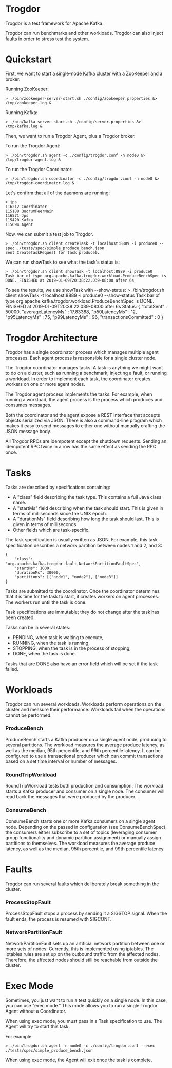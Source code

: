 Trogdor
========================================
Trogdor is a test framework for Apache Kafka.

Trogdor can run benchmarks and other workloads.  Trogdor can also inject faults in order to stress test the system.

Quickstart
=========================================================
First, we want to start a single-node Kafka cluster with a ZooKeeper and a broker.

Running ZooKeeper:

    > ./bin/zookeeper-server-start.sh ./config/zookeeper.properties &> /tmp/zookeeper.log &

Running Kafka:

    > ./bin/kafka-server-start.sh ./config/server.properties &> /tmp/kafka.log &

Then, we want to run a Trogdor Agent, plus a Trogdor broker.

To run the Trogdor Agent:

    > ./bin/trogdor.sh agent -c ./config/trogdor.conf -n node0 &> /tmp/trogdor-agent.log &

To run the Trogdor Coordinator:

    > ./bin/trogdor.sh coordinator -c ./config/trogdor.conf -n node0 &> /tmp/trogdor-coordinator.log &

Let's confirm that all of the daemons are running:

    > jps
    116212 Coordinator
    115188 QuorumPeerMain
    116571 Jps
    115420 Kafka
    115694 Agent

Now, we can submit a test job to Trogdor.

    > ./bin/trogdor.sh client createTask -t localhost:8889 -i produce0 --spec ./tests/spec/simple_produce_bench.json
    Sent CreateTaskRequest for task produce0.

We can run showTask to see what the task's status is:

    > ./bin/trogdor.sh client showTask -t localhost:8889 -i produce0
    Task bar of type org.apache.kafka.trogdor.workload.ProduceBenchSpec is DONE. FINISHED at 2019-01-09T20:38:22.039-08:00 after 6s

To see the results, we use showTask with --show-status:
    > ./bin/trogdor.sh client showTask -t localhost:8889 -i produce0 --show-status
    Task bar of type org.apache.kafka.trogdor.workload.ProduceBenchSpec is DONE. FINISHED at 2019-01-09T20:38:22.039-08:00 after 6s
    Status: {
      "totalSent" : 50000,
      "averageLatencyMs" : 17.83388,
      "p50LatencyMs" : 12,
      "p95LatencyMs" : 75,
      "p99LatencyMs" : 96,
      "transactionsCommitted" : 0
    }

Trogdor Architecture
========================================
Trogdor has a single coordinator process which manages multiple agent processes.  Each agent process is responsible for a single cluster node.

The Trogdor coordinator manages tasks.  A task is anything we might want to do on a cluster, such as running a benchmark, injecting a fault, or running a workload.  In order to implement each task, the coordinator creates workers on one or more agent nodes.

The Trogdor agent process implements the tasks.  For example, when running a workload, the agent process is the process which produces and consumes messages.

Both the coordinator and the agent expose a REST interface that accepts objects serialized via JSON.  There is also a command-line program which makes it easy to send messages to either one without manually crafting the JSON message body.

All Trogdor RPCs are idempotent except the shutdown requests.  Sending an idempotent RPC twice in a row has the same effect as sending the RPC once.

Tasks
========================================
Tasks are described by specifications containing:

* A "class" field describing the task type.  This contains a full Java class name.
* A "startMs" field describing when the task should start.  This is given in terms of milliseconds since the UNIX epoch.
* A "durationMs" field describing how long the task should last.  This is given in terms of milliseconds.
* Other fields which are task-specific.

The task specification is usually written as JSON.  For example, this task specification describes a network partition between nodes 1 and 2, and 3:

    {
        "class": "org.apache.kafka.trogdor.fault.NetworkPartitionFaultSpec",
        "startMs": 1000,
        "durationMs": 30000,
        "partitions": [["node1", "node2"], ["node3"]]
    }

Tasks are submitted to the coordinator.  Once the coordinator determines that it is time for the task to start, it creates workers on agent processes.  The workers run until the task is done.

Task specifications are immutable; they do not change after the task has been created.

Tasks can be in several states:
* PENDING, when task is waiting to execute,
* RUNNING, when the task is running,
* STOPPING, when the task is in the process of stopping,
* DONE, when the task is done.

Tasks that are DONE also have an error field which will be set if the task failed.

Workloads
========================================
Trogdor can run several workloads.  Workloads perform operations on the cluster and measure their performance.  Workloads fail when the operations cannot be performed.

### ProduceBench
ProduceBench starts a Kafka producer on a single agent node, producing to several partitions.  The workload measures the average produce latency, as well as the median, 95th percentile, and 99th percentile latency.
It can be configured to use a transactional producer which can commit transactions based on a set time interval or number of messages.

### RoundTripWorkload
RoundTripWorkload tests both production and consumption.  The workload starts a Kafka producer and consumer on a single node.  The consumer will read back the messages that were produced by the producer.

### ConsumeBench
ConsumeBench starts one or more Kafka consumers on a single agent node. Depending on the passed in configuration (see ConsumeBenchSpec), the consumers either subscribe to a set of topics (leveraging consumer group functionality and dynamic partition assignment) or manually assign partitions to themselves.
The workload measures the average produce latency, as well as the median, 95th percentile, and 99th percentile latency.

Faults
========================================
Trogdor can run several faults which deliberately break something in the cluster.

### ProcessStopFault
ProcessStopFault stops a process by sending it a SIGSTOP signal.  When the fault ends, the process is resumed with SIGCONT.

### NetworkPartitionFault
NetworkPartitionFault sets up an artificial network partition between one or more sets of nodes.  Currently, this is implemented using iptables.  The iptables rules are set up on the outbound traffic from the affected nodes.  Therefore, the affected nodes should still be reachable from outside the cluster.

Exec Mode
========================================
Sometimes, you just want to run a test quickly on a single node.  In this case, you can use "exec mode."  This mode allows you to run a single Trogdor Agent without a Coordinator.

When using exec mode, you must pass in a Task specification to use.  The Agent will try to start this task.

For example:

    > ./bin/trogdor.sh agent -n node0 -c ./config/trogdor.conf --exec ./tests/spec/simple_produce_bench.json

When using exec mode, the Agent will exit once the task is complete.
